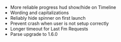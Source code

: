 * More reliable progress hud show/hide on Timeline
* Wording and capitalizations
* Reliably hide spinner on first launch
* Prevent crash when user is not setup correctly
* Longer timeout for Last Fm Requests
* Parse upgrade to 1.6.0


